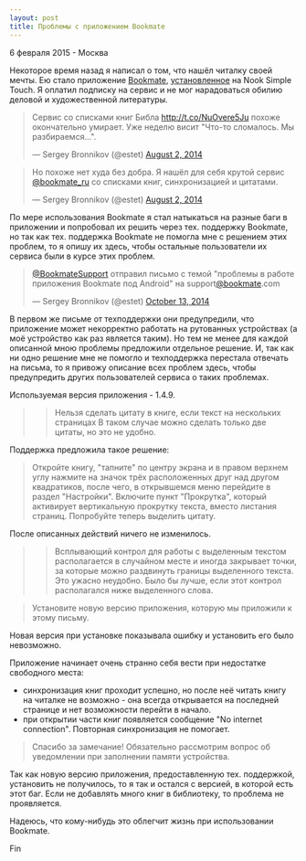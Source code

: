 ```yaml
---
layout: post
title: Проблемы с приложением Bookmate
---
```


<p class="meta">6 февраля 2015 - Москва</p>

Некоторое время назад я написал о том, что нашёл читалку своей мечты. Ею стало приложение [Bookmate](https://bookmate.com), [установленное](http://lifehacker.ru/2013/01/28/bookmate-nook/) на Nook Simple Touch.
Я оплатил подписку на сервис и не мог нарадоваться обилию деловой и художественной литературы.

<blockquote class="twitter-tweet" lang="en"><p>Сервис со списками книг Библа <a href="http://t.co/NuOvere5Ju">http://t.co/NuOvere5Ju</a> похоже окончательно умирает. Уже неделю висит &quot;Что-то сломалось. Мы разбираемся...&quot;.</p>&mdash; Sergey Bronnikov (@estet) <a href="https://twitter.com/estet/status/495491581869191168">August 2, 2014</a></blockquote>
<script async src="//platform.twitter.com/widgets.js" charset="utf-8"></script>

<blockquote class="twitter-tweet" lang="en"><p>Но похоже нет худа без добра. Я нашёл для себя крутой сервис <a href="https://twitter.com/bookmate_ru">@bookmate_ru</a> cо списками книг, синхронизацией и цитатами.</p>&mdash; Sergey Bronnikov (@estet) <a href="https://twitter.com/estet/status/495491624059666433">August 2, 2014</a></blockquote>
<script async src="//platform.twitter.com/widgets.js" charset="utf-8"></script>

По мере использования Bookmate я стал натыкаться на разные баги в приложении
и попробовал их решить через тех. поддержку Bookmate,
но так как тех. поддержка Bookmate не помогла мне с решением этих проблем,
то я опишу их здесь, чтобы остальные пользователи их сервиса были в курсе этих проблем.

<blockquote class="twitter-tweet" lang="en"><p><a href="https://twitter.com/BookmateSupport">@BookmateSupport</a> отправил письмо с темой &quot;проблемы в работе приложения Bookmate под Android&quot; на support<a href="https://twitter.com/Bookmate">@bookmate</a>.com</p>&mdash; Sergey Bronnikov (@estet) <a href="https://twitter.com/estet/status/521606945833517056">October 13, 2014</a></blockquote>
<script async src="//platform.twitter.com/widgets.js" charset="utf-8"></script>

В первом же письме от техподдержки они предупредили, что приложение
может некорректно работать на рутованных устройствах (а моё устройство как раз является таким).
Но тем не менее для каждой описанной мною проблемы предложили отдельное решение.
И, так как ни одно решение мне не помогло и техподдержка перестала
отвечать на письма, то я привожу описание всех проблем здесь, чтобы предупредить
других пользователей сервиса о таких проблемах.

Используемая версия приложения - 1.4.9.

> > Нельзя сделать цитату в книге, если текст на нескольких страницах
> > В таком случае можно сделать только две цитаты, но это не удобно.

Поддержка предложила такое решение:

> Откройте книгу, "тапните" по центру экрана и в правом верхнем углу
> нажмите на значок трёх расположенных друг над другом квадратиков,
> после чего, в открывшемся меню перейдите в раздел "Настройки".
> Включите пункт "Прокрутка", который активирует вертикальную прокрутку текста,
> вместо листания страниц. Попробуйте теперь выделить цитату.

После описанных действий ничего не изменилось.

> > Всплывающий контрол для работы с выделенным текстом располагается в
> > случайном месте и иногда закрывает точки, за которые можно раздвинуть границы
> > выделенного текста. Это ужасно неудобно. Было бы лучше, если этот контрол располагался
> > ниже выделенного слова.

> Установите новую версию приложения, которую мы приложили к этому письму.

Новая версия при установке показывала ошибку и установить его было невозможно.

Приложение начинает очень странно себя вести при недостатке свободного места:

- синхронизация книг проходит успешно, но после неё читать книгу на читалке не возможно -
она всегда открывается на последней странице и нет возможности перейти в начало.
- при открытии части книг появляется сообщение "No internet connection".
Повторная синхронизация не помогает.

> Спасибо за замечание! Обязательно рассмотрим вопрос об уведомлении
> при заполнении памяти устройства.

Так как новую версию приложения, предоставленную тех. поддержкой, установить
не получилось, то я так и остался с версией, в которой есть этот баг.
Если не добавлять много книг в библиотеку, то проблема не проявляется.

Надеюсь, что кому-нибудь это облегчит жизнь при использовании Bookmate.

Fin

